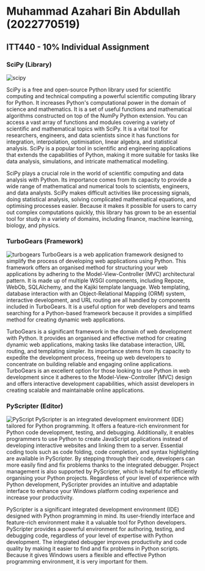 # Muhammad Azahari Bin Abdullah (2022770519)
## ITT440 - 10% Individual Assignment
### SciPy (Library)
![scipy](https://github.com/addff/2310-ITT440/assets/149034011/c92c2a09-6288-4db8-bed3-a6a5b696ea13)

SciPy is a free and open-source Python library used for scientific computing and technical computing a powerful scientific computing library for Python. It increases Python's computational power in the domain of science and mathematics. It is a set of useful functions and mathematical algorithms constructed on top of the NumPy Python extension. You can access a vast array of functions and modules covering a variety of scientific and mathematical topics with SciPy. It is a vital tool for researchers, engineers, and data scientists since it has functions for integration, interpolation, optimisation, linear algebra, and statistical analysis. SciPy is a popular tool in scientific and engineering applications that extends the capabilities of Python, making it more suitable for tasks like data analysis, simulations, and intricate mathematical modelling.

SciPy plays a crucial role in the world of scientific computing and data analysis with Python. Its importance comes from its capacity to provide a wide range of mathematical and numerical tools to scientists, engineers, and data analysts. SciPy makes difficult activities like processing signals, doing statistical analysis, solving complicated mathematical equations, and optimising processes easier. Because it makes it possible for users to carry out complex computations quickly, this library has grown to be an essential tool for study in a variety of domains, including finance, machine learning, biology, and physics.


### TurboGears (Framework)
![turbogears](https://github.com/addff/2310-ITT440/assets/149034011/911ca7b6-a30a-44f9-88d4-fde999352849)
TurboGears is a web application framework designed to simplify the process of developing web applications using Python. This framework offers an organised method for structuring your web applications by adhering to the Model-View-Controller (MVC) architectural pattern. It is made up of multiple WSGI components, including Repoze, WebOb, SQLAlchemy, and the Kajiki template language. Web templating, database interaction with an Object-Relational Mapping (ORM) system, interactive development, and URL routing are all handled by components included in TurboGears. It is a useful option for web developers and teams searching for a Python-based framework because it provides a simplified method for creating dynamic web applications.

TurboGears is a significant framework in the domain of web development with Python. It provides an organised and effective method for creating dynamic web applications, making tasks like database interaction, URL routing, and templating simpler. Its importance stems from its capacity to expedite the development process, freeing up web developers to concentrate on building reliable and engaging online applications. TurboGears is an excellent option for those looking to use Python in web development since it adheres to the Model-View-Controller (MVC) design and offers interactive development capabilities, which assist developers in creating scalable and maintainable online applications.


### PyScripter (Editor)
![PyScript](https://github.com/addff/2310-ITT440/assets/149034011/9d48a812-43bb-4444-972a-cbfc32539fea)
PyScripter is an integrated development environment (IDE) tailored for Python programming. It offers a feature-rich environment for Python code development, testing, and debugging. Additionally, it enables programmers to use Python to create JavaScript applications instead of developing interactive websites and linking them to a server. Essential coding tools such as code folding, code completion, and syntax highlighting are available in PyScripter. By stepping through their code, developers can more easily find and fix problems thanks to the integrated debugger. Project management is also supported by PyScripter, which is helpful for efficiently organising your Python projects. Regardless of your level of experience with Python development, PyScripter provides an intuitive and adaptable interface to enhance your Windows platform coding experience and increase your productivity.

PyScripter is a significant integrated development environment (IDE) designed with Python programming in mind. Its user-friendly interface and feature-rich environment make it a valuable tool for Python developers. PyScripter provides a powerful environment for authoring, testing, and debugging code, regardless of your level of expertise with Python development. The integrated debugger improves productivity and code quality by making it easier to find and fix problems in Python scripts. Because it gives Windows users a flexible and effective Python programming environment, it is very important for them.

